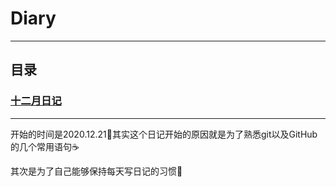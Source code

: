 # Diary

---

## 目录

### [十二月日记](./document/十二月日记.md)

---

开始的时间是2020.12.21:cactus:其实这个日记开始的原因就是为了熟悉git以及GitHub的几个常用语句:coffee:

其次是为了自己能够保持每天写日记的习惯:dizzy: